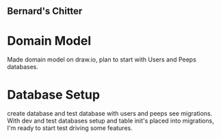 ## Bernard's Chitter

# Domain Model

Made domain model on draw.io, plan to start with Users and Peeps databases.

# Database Setup

create database and test database with users and peeps see migrations.
With dev and test databases setup and table init's placed into migrations, I'm ready to start test driving some features.